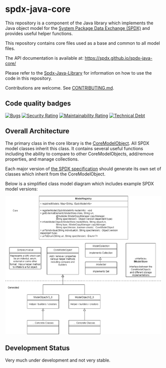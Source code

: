 # spdx-java-core

This repository is a component of the Java library which implements the Java object model for the [System Package Data Exchange (SPDX)](https://spdx.dev/) and provides useful helper functions.

This repository contains core files used as a base and common to all model files.

The API documentation is available at:
<https://spdx.github.io/spdx-java-core/>

Please refer to the [Spdx-Java-Library](https://github.com/spdx/spdx-java-Library) for information on how to use the code in this repository.

Contributions are welcome.  See [CONTRIBUTING.md](CONTRIBUTING.md).

## Code quality badges

[![Bugs](https://sonarcloud.io/api/project_badges/measure?project=spdx-java-core&metric=bugs)](https://sonarcloud.io/dashboard?id=spdx-java-core) [![Security Rating](https://sonarcloud.io/api/project_badges/measure?project=spdx-java-core&metric=security_rating)](https://sonarcloud.io/dashboard?id=spdx-java-core) [![Maintainability Rating](https://sonarcloud.io/api/project_badges/measure?project=spdx-java-core&metric=sqale_rating)](https://sonarcloud.io/dashboard?id=spdx-java-core) [![Technical Debt](https://sonarcloud.io/api/project_badges/measure?project=spdx-java-core&metric=sqale_index)](https://sonarcloud.io/dashboard?id=spdx-java-core)

## Overall Architecture

The primary class in the core library is the [CoreModelObject](https://spdx.github.io/spdx-java-core/org/spdx/core/CoreModelObject.html).  All SPDX model classes inherit this class.  It contains several useful functions including the ability to compare to other CoreModelObjects, add/remove properties, and manage collections.

Each major version of [the SPDX specification](https://spdx.org/specifications) should generate its own set of classes which inherit from the CoreModelObject.

Below is a simplified class model diagram which includes example SPDX model versions:

[![Simplified Class Diagram](ClassDiagram.drawio.png)](ClassDiagram.drawio.png)

## Development Status

Very much under development and not very stable.
